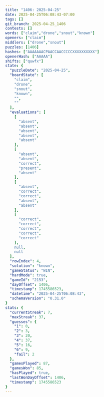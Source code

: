 ```yaml
---
title: "1406: 2025-04-25"
date: 2025-04-25T06:08:43-07:00
tags: []
git_branch: 2025-04-25_1406
contests: []
words: ["claim","drone","snout","known"]
openers: ["claim"]
middlers: ["drone","snout"]
puzzles: [1406]
hashes: ["AAAAAAACPAACCAACCCCCXXXXXXXXXX"]
openerHash: ["AAAAA"]
shifts: ["quwfx"]
state: {
  "puzzleDate": "2025-04-25",
  "boardState": [
    "claim",
    "drone",
    "snout",
    "known",
    "",
    ""
  ],
  "evaluations": [
    [
      "absent",
      "absent",
      "absent",
      "absent",
      "absent"
    ],
    [
      "absent",
      "absent",
      "correct",
      "present",
      "absent"
    ],
    [
      "absent",
      "correct",
      "correct",
      "absent",
      "absent"
    ],
    [
      "correct",
      "correct",
      "correct",
      "correct",
      "correct"
    ],
    null,
    null
  ],
  "rowIndex": 4,
  "solution": "known",
  "gameStatus": "WIN",
  "hardMode": true,
  "gameId": "2153",
  "dayOffset": 1406,
  "timestamp": 1745586523,
  "datetime": "2025-04-25T06:08:43",
  "schemaVersion": "0.31.0"
}
stats: {
  "currentStreak": 7,
  "maxStreak": 37,
  "guesses": {
    "1": 0,
    "2": 3,
    "3": 20,
    "4": 37,
    "5": 16,
    "6": 9,
    "fail": 2
  },
  "gamesPlayed": 87,
  "gamesWon": 85,
  "hasPlayed": true,
  "lastWonDayOffset": 1406,
  "timestamp": 1745586523
}
---
```

<!-- more -->
